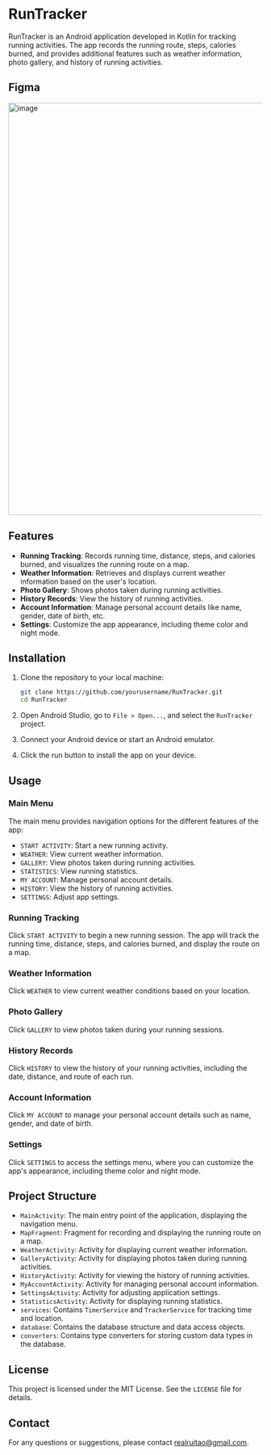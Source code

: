 # RunTracker

RunTracker is an Android application developed in Kotlin for tracking running activities. The app records the running route, steps, calories burned, and provides additional features such as weather information, photo gallery, and history of running activities.

## Figma
<img width="817" alt="image" src="https://github.com/Skymore/run-tracker-kotlin/assets/11980286/b0c4a128-8fd6-4e6b-bdb4-df76576a7d7e">


## Features

- **Running Tracking**: Records running time, distance, steps, and calories burned, and visualizes the running route on a map.
- **Weather Information**: Retrieves and displays current weather information based on the user's location.
- **Photo Gallery**: Shows photos taken during running activities.
- **History Records**: View the history of running activities.
- **Account Information**: Manage personal account details like name, gender, date of birth, etc.
- **Settings**: Customize the app appearance, including theme color and night mode.

## Installation

1. Clone the repository to your local machine:
    ```sh
    git clone https://github.com/yourusername/RunTracker.git
    cd RunTracker
    ```

2. Open Android Studio, go to `File > Open...`, and select the `RunTracker` project.

3. Connect your Android device or start an Android emulator.

4. Click the run button to install the app on your device.

## Usage

### Main Menu

The main menu provides navigation options for the different features of the app:
- `START ACTIVITY`: Start a new running activity.
- `WEATHER`: View current weather information.
- `GALLERY`: View photos taken during running activities.
- `STATISTICS`: View running statistics.
- `MY ACCOUNT`: Manage personal account details.
- `HISTORY`: View the history of running activities.
- `SETTINGS`: Adjust app settings.

### Running Tracking

Click `START ACTIVITY` to begin a new running session. The app will track the running time, distance, steps, and calories burned, and display the route on a map.

### Weather Information

Click `WEATHER` to view current weather conditions based on your location.

### Photo Gallery

Click `GALLERY` to view photos taken during your running sessions.

### History Records

Click `HISTORY` to view the history of your running activities, including the date, distance, and route of each run.

### Account Information

Click `MY ACCOUNT` to manage your personal account details such as name, gender, and date of birth.

### Settings

Click `SETTINGS` to access the settings menu, where you can customize the app's appearance, including theme color and night mode.

## Project Structure

- `MainActivity`: The main entry point of the application, displaying the navigation menu.
- `MapFragment`: Fragment for recording and displaying the running route on a map.
- `WeatherActivity`: Activity for displaying current weather information.
- `GalleryActivity`: Activity for displaying photos taken during running activities.
- `HistoryActivity`: Activity for viewing the history of running activities.
- `MyAccountActivity`: Activity for managing personal account information.
- `SettingsActivity`: Activity for adjusting application settings.
- `StatisticsActivity`: Activity for displaying running statistics.
- `services`: Contains `TimerService` and `TrackerService` for tracking time and location.
- `database`: Contains the database structure and data access objects.
- `converters`: Contains type converters for storing custom data types in the database.

## License

This project is licensed under the MIT License. See the `LICENSE` file for details.

## Contact

For any questions or suggestions, please contact [realruitao@gmail.com](mailto:realruitao@gmail.com).
